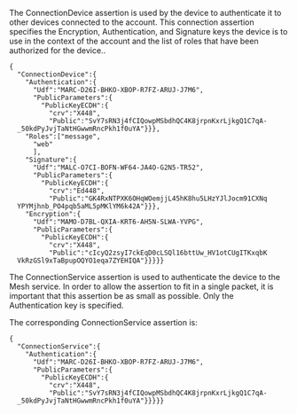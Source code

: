 
The ConnectionDevice assertion is used by the device to authenticate it to other 
devices connected to the account. This connection assertion specifies the
Encryption, Authentication, and Signature keys the device is to use in the context of
the account and the list of roles that have been authorized for the device..

~~~~
{
  "ConnectionDevice":{
    "Authentication":{
      "Udf":"MARC-D26I-BHKO-XBOP-R7FZ-ARUJ-J7M6",
      "PublicParameters":{
        "PublicKeyECDH":{
          "crv":"X448",
          "Public":"SvY7sRN3j4fCIQowpMSbdhQC4K8jrpnKxrLjkgQ1C7qA-
  _50kdPyJvjTaNtHGwwmRncPkh1f0uYA"}}},
    "Roles":["message",
      "web"
      ],
    "Signature":{
      "Udf":"MALC-O7CI-BOFN-WF64-JA4O-G2N5-TR52",
      "PublicParameters":{
        "PublicKeyECDH":{
          "crv":"Ed448",
          "Public":"GK4RxNTPXK6OHqWOemjjL45hK8hu5LHzYJlJocm91CXNq
  YPYMjhnb_PO4pqb5aML5pMKlYM6k42A"}}},
    "Encryption":{
      "Udf":"MAMO-D7BL-QXIA-KRT6-AH5N-SLWA-YVPG",
      "PublicParameters":{
        "PublicKeyECDH":{
          "crv":"X448",
          "Public":"cIcyQ2zsyI7ckEqD0cLSQl16bttUw_HV1otCUgITKxqbK
  VkRzGSl9xTaBpupOQYO1eqa7ZYEHIQA"}}}}}
~~~~

The ConnectionService assertion is used to authenticate the device to the 
Mesh service. In order to allow the assertion to fit in a single packet, it
is important that this assertion be as small as possible. Only the 
Authentication key is specified.

The corresponding ConnectionService assertion is:

~~~~
{
  "ConnectionService":{
    "Authentication":{
      "Udf":"MARC-D26I-BHKO-XBOP-R7FZ-ARUJ-J7M6",
      "PublicParameters":{
        "PublicKeyECDH":{
          "crv":"X448",
          "Public":"SvY7sRN3j4fCIQowpMSbdhQC4K8jrpnKxrLjkgQ1C7qA-
  _50kdPyJvjTaNtHGwwmRncPkh1f0uYA"}}}}}
~~~~


